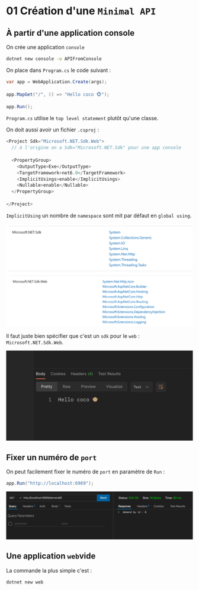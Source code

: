 # 01 Création d'une `Minimal API`



## À partir d'une application console

On crée une application `console` 

```bash
dotnet new console -o APIFromConsole
```

On place dans `Program.cs` le code suivant :

```cs
var app = WebApplication.Create(args);

app.MapGet("/", () => "Hello coco 🐵");

app.Run();
```

`Program.cs` utilise le `top level statement` plutôt qu'une classe.

On doit aussi avoir un fichier `.csproj` :

```cs
<Project Sdk="Microsoft.NET.Sdk.Web">
  // à l'origine on a Sdk="Microsoft.NET.Sdk" pour une app console

  <PropertyGroup>
    <OutputType>Exe</OutputType>
    <TargetFramework>net6.0</TargetFramework>
    <ImplicitUsings>enable</ImplicitUsings>
    <Nullable>enable</Nullable>
  </PropertyGroup>

</Project>
```

`ImplicitUsing` un nombre de `namespace` sont mit par défaut en `global using`.

<img src="assets/implicit-using-base.png" alt="implicit-using-base" style="zoom:50%;" />

<img src="assets/implicit-using.png" alt="implicit-using" style="zoom:50%;" />

Il faut juste bien spécifier que c'est un `sdk` pour le `web` : `Microsoft.NET.Sdk.Web`.

<img src="assets/post-man-hello-coco-september.png" alt="post-man-hello-coco-september" style="zoom:50%;" />



## Fixer un numéro de `port`

On peut facilement fixer le numéro de `port` en paramètre de `Run` :

```cs
app.Run("http://localhost:6969");
```

<img src="assets/fixed-port-number.png" alt="fixed-port-number" style="zoom:50%;" />



## Une application `web`vide

La commande la plus simple c'est :

```bash
dotnet new web
```

